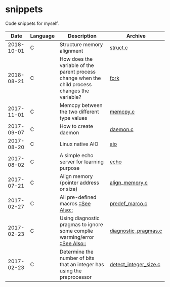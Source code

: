 # snippets
Code snippets for myself.

| Date       | Language | Description                                                                                                                              | Archive                                          |
| ----       | ----     | ----                                                                                                                                     | ----                                             |
| 2018-10-01 | C        | Structure memory alignment                                                                                                               | [struct.c](C/struct.c)                           |
| 2018-08-21 | C        | How does the variable of the parent process change when the child process changes the variable?                                          | [fork](C/fork)                                   |
| 2017-11-01 | C        | Memcpy between the two different type values                                                                                             | [memcpy.c](C/memcpy.c)                           |
| 2017-09-07 | C        | How to create daemon                                                                                                                     | [daemon.c](C/daemon.c)                           |
| 2017-08-20 | C        | Linux native AIO                                                                                                                         | [aio](C/aio)                                     |
| 2017-08-02 | C        | A simple echo server for learning purpose                                                                                                | [echo](C/echo)                                   |
| 2017-07-21 | C        | Align memory (pointer address or size)                                                                                                   | [align_memory.c](C/align_memory.c)               |
| 2017-02-27 | C        | All pre-defined macros [::See Also::](https://sourceforge.net/p/predef/wiki/Home/)                                                       | [predef_marco.c](C/predef_macro.c)               |
| 2017-02-23 | C        | Using diagnostic pragmas to ignore some complie warming/error [::See Also::](https://gcc.gnu.org/onlinedocs/gcc/Diagnostic-Pragmas.html) | [diagnostic_pragmas.c](C/diagnostic_pragmas.c)   |
| 2017-02-23 | C        | Determine the number of bits that an integer has using the preprocessor                                                                  | [detect_integer_size.c](C/detect_integer_size.c) |
